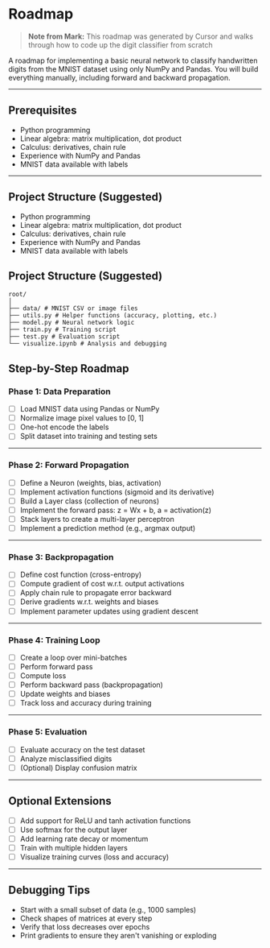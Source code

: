 # Roadmap

> **Note from Mark:** This roadmap was generated by Cursor and walks through how to code up the digit classifier from scratch

A roadmap for implementing a basic neural network to classify handwritten digits from the MNIST dataset using only NumPy and Pandas. You will build everything manually, including forward and backward propagation.

---

## Prerequisites

- Python programming
- Linear algebra: matrix multiplication, dot product
- Calculus: derivatives, chain rule
- Experience with NumPy and Pandas
- MNIST data available with labels

---

## Project Structure (Suggested)
- Python programming
- Linear algebra: matrix multiplication, dot product
- Calculus: derivatives, chain rule
- Experience with NumPy and Pandas
- MNIST data available with labels

## Project Structure (Suggested)
```
root/
│
├── data/ # MNIST CSV or image files
├── utils.py # Helper functions (accuracy, plotting, etc.)
├── model.py # Neural network logic
├── train.py # Training script
├── test.py # Evaluation script
└── visualize.ipynb # Analysis and debugging
```

## Step-by-Step Roadmap

### Phase 1: Data Preparation

- [ ] Load MNIST data using Pandas or NumPy
- [ ] Normalize image pixel values to [0, 1]
- [ ] One-hot encode the labels
- [ ] Split dataset into training and testing sets

---

### Phase 2: Forward Propagation

- [ ] Define a Neuron (weights, bias, activation)
- [ ] Implement activation functions (sigmoid and its derivative)
- [ ] Build a Layer class (collection of neurons)
- [ ] Implement the forward pass: z = Wx + b, a = activation(z)
- [ ] Stack layers to create a multi-layer perceptron
- [ ] Implement a prediction method (e.g., argmax output)

---

### Phase 3: Backpropagation

- [ ] Define cost function (cross-entropy)
- [ ] Compute gradient of cost w.r.t. output activations
- [ ] Apply chain rule to propagate error backward
- [ ] Derive gradients w.r.t. weights and biases
- [ ] Implement parameter updates using gradient descent

---

### Phase 4: Training Loop

- [ ] Create a loop over mini-batches
- [ ] Perform forward pass
- [ ] Compute loss
- [ ] Perform backward pass (backpropagation)
- [ ] Update weights and biases
- [ ] Track loss and accuracy during training

---

### Phase 5: Evaluation

- [ ] Evaluate accuracy on the test dataset
- [ ] Analyze misclassified digits
- [ ] (Optional) Display confusion matrix

---

## Optional Extensions

- [ ] Add support for ReLU and tanh activation functions
- [ ] Use softmax for the output layer
- [ ] Add learning rate decay or momentum
- [ ] Train with multiple hidden layers
- [ ] Visualize training curves (loss and accuracy)

---

## Debugging Tips

- Start with a small subset of data (e.g., 1000 samples)
- Check shapes of matrices at every step
- Verify that loss decreases over epochs
- Print gradients to ensure they aren't vanishing or exploding
